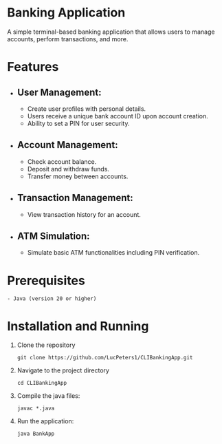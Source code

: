 # Banking Application

A simple terminal-based banking application that allows users to manage accounts, perform transactions, and more.

# Features

- ## User Management:
    -  Create user profiles with personal details.
    - Users receive a unique bank account ID upon account creation.
    - Ability to set a PIN for user security.
- ## Account Management:
    - Check account balance.
    - Deposit and withdraw funds.
    - Transfer money between accounts.
- ## Transaction Management:
    -  View transaction history for an account.
- ## ATM Simulation:
    - Simulate basic ATM functionalities including PIN verification.

# Prerequisites
    - Java (version 20 or higher)

# Installation and Running
1. Clone the repository
   ```
   git clone https://github.com/LucPeters1/CLIBankingApp.git
   ```
2. Navigate to the project directory
   ```
   cd CLIBankingApp
   ```
3. Compile the java files:
   ```
   javac *.java
   ```
4. Run the application:
   ```
   java BankApp
   ```

